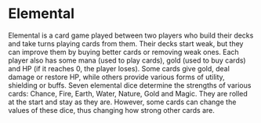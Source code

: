 # Elemental

Elemental is a card game played between two players who build their decks and take turns playing cards from them. Their decks start weak, but they can improve them by buying better cards or removing weak ones. Each player also has some mana (used to play cards), gold (used to buy cards) and HP (if it reaches 0, the player loses). Some cards give gold, deal damage or restore HP, while others provide various forms of utility, shielding or buffs. Seven elemental dice determine the strengths of various cards: Chance, Fire, Earth, Water, Nature, Gold and Magic. They are rolled at the start and stay as they are. However, some cards can change the values of these dice, thus changing how strong other cards are.

